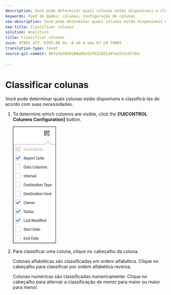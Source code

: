 ```yaml
---
description: Você pode determinar quais colunas estão disponíveis e classificá-las de acordo com suas necessidades.
keywords: Feed de dados; colunas; configuração de colunas
seo-description: Você pode determinar quais colunas estão disponíveis e classificá-las de acordo com suas necessidades.
seo-title: Classificar colunas
solution: Analytics
title: Classificar colunas
uuid: 97861 aff -6395-48 da -8 eb 4-aea 67 cd 74005
translation-type: tm+mt
source-git-commit: 86fe1b3650100a05e52fb2102134fee515c871b1

---
```



# Classificar colunas

Você pode determinar quais colunas estão disponíveis e classificá-las de acordo com suas necessidades.

1. To determine which columns are visible, click the **[!UICONTROL Columns Configuration]** button.

   ![](assets/cols.jpg)

1. Para classificar uma coluna, clique no cabeçalho da coluna.

   Colunas alfabéticas são classificadas em ordem alfabética. Clique no cabeçalho para classificar por ordem alfabética reversa.

   Colunas numéricas são classificadas numericamente. Clique no cabeçalho para alternar a classificação de menor para maior ou maior para menor.
